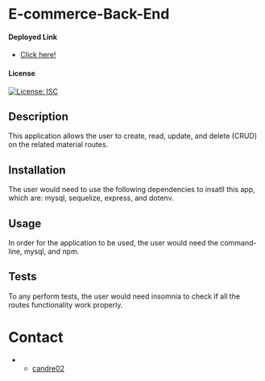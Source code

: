 # E-commerce-Back-End

#### Deployed Link
* [Click here!](https://watch.screencastify.com/v/Js08zswfmwA32TKiPWFe)

#### License
[![License: ISC](https://img.shields.io/badge/License-ISC-blue.svg)](https://opensource.org/licenses/ISC)

## Description
This application allows the user to create, read, update, and delete (CRUD) on the related material routes.

## Installation
The user would need to use the following dependencies to insatll this app, which are: mysql, sequelize, express, and dotenv.

## Usage
In order for the application to be used, the user would need the command-line, mysql, and npm.

## Tests
To any perform tests, the user would need insomnia to check if all the routes functionality work properly.

# Contact
* * [candre02](https://www.github.com/candre02)


